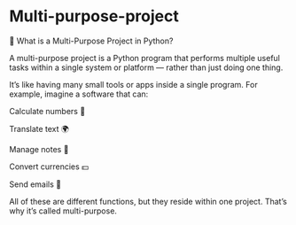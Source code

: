 # Multi-purpose-project
🧩 What is a Multi-Purpose Project in Python?

A multi-purpose project is a Python program that performs multiple useful tasks within a single system or platform — rather than just doing one thing.

It’s like having many small tools or apps inside a single program.
For example, imagine a software that can:

Calculate numbers 🧮

Translate text 🌍

Manage notes 📝

Convert currencies 💵

Send emails 📩

All of these are different functions, but they reside within one project.
That’s why it’s called multi-purpose.
